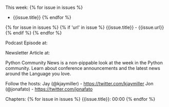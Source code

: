 
This week:
{% for issue in issues %}
- {{issue.title}}
{% endfor %}

{% for issue in issues %}
{% if 'url' in issue %}
{{issue.title}} - {{issue.url}}
{% endif %}
{% endfor %}

Podcast Episode at:
<REPLACE WITH PODCAST URL>

Newsletter Article at:
<REPLACE WITH NEWSLETTER URL>

Python Community News is a non-pippable look at the week in the Python community. Learn about conference announcements and the latest news around the Language you love.

Follow the hosts:
Jay (@kjaymiller) - https://twitter.com/kjaymiller
Jon (@jonafato) - https://twitter.com/jonafato

Chapters:
{% for issue in issues %}
{{issue.title}}: 00:00
{% endfor %}

